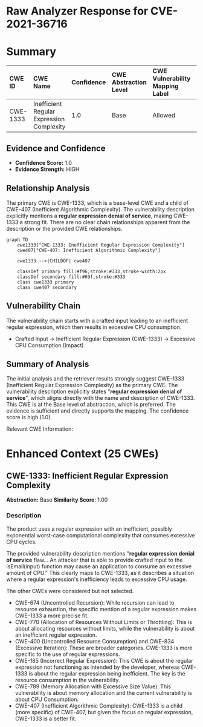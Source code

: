 # Raw Analyzer Response for CVE-2021-36716

# Summary
| CWE ID  | CWE Name                                | Confidence | CWE Abstraction Level | CWE Vulnerability Mapping Label | CWE-Vulnerability Mapping Notes |
| :-------- | :-------------------------------------- | :--------- | :---------------------- | :------------------------------ | :-------------------------------- |
| CWE-1333 | Inefficient Regular Expression Complexity | 1.0        | Base                    | Allowed                       | Primary CWE                       |

## Evidence and Confidence

*   **Confidence Score:** 1.0
*   **Evidence Strength:** HIGH

## Relationship Analysis
The primary CWE is CWE-1333, which is a base-level CWE and a child of CWE-407 (Inefficient Algorithmic Complexity). The vulnerability description explicitly mentions a **regular expression denial of service**, making CWE-1333 a strong fit. There are no clear chain relationships apparent from the description or the provided CWE relationships.

```mermaid
graph TD
    cwe1333["CWE-1333: Inefficient Regular Expression Complexity"]
    cwe407["CWE-407: Inefficient Algorithmic Complexity"]
    
    cwe1333 -->|CHILDOF| cwe407

    classDef primary fill:#f96,stroke:#333,stroke-width:2px
    classDef secondary fill:#69f,stroke:#333
    class cwe1333 primary
    class cwe407 secondary
```

## Vulnerability Chain
The vulnerability chain starts with a crafted input leading to an inefficient regular expression, which then results in excessive CPU consumption.
  - Crafted Input -> Inefficient Regular Expression (CWE-1333) -> Excessive CPU Consumption (Impact)

## Summary of Analysis
The initial analysis and the retriever results strongly suggest CWE-1333 (Inefficient Regular Expression Complexity) as the primary CWE. The vulnerability description explicitly states "**regular expression denial of service**", which aligns directly with the name and description of CWE-1333. This CWE is at the Base level of abstraction, which is preferred. The evidence is sufficient and directly supports the mapping. The confidence score is high (1.0).

Relevant CWE Information:

# Enhanced Context (25 CWEs)

## CWE-1333: Inefficient Regular Expression Complexity
**Abstraction:** Base
**Similarity Score**: 1.00

### Description
The product uses a regular expression with an inefficient, possibly exponential worst-case computational complexity that consumes excessive CPU cycles.

The provided vulnerability description mentions "**regular expression denial of service** flaw... An attacker that is able to provide crafted input to the isEmail(input) function may cause an application to consume an excessive amount of CPU." This clearly maps to CWE-1333, as it describes a situation where a regular expression's inefficiency leads to excessive CPU usage.

The other CWEs were considered but not selected.

*   CWE-674 (Uncontrolled Recursion): While recursion can lead to resource exhaustion, the specific mention of a regular expression makes CWE-1333 a more precise fit.
*   CWE-770 (Allocation of Resources Without Limits or Throttling): This is about allocating resources without limits, while the vulnerability is about an inefficient regular expression.
*   CWE-400 (Uncontrolled Resource Consumption) and CWE-834 (Excessive Iteration): These are broader categories. CWE-1333 is more specific to the use of regular expressions.
*   CWE-185 (Incorrect Regular Expression): This CWE is about the regular expression not functioning as intended by the developer, whereas CWE-1333 is about the regular expression being inefficient. The key is the resource consumption in the vulnerability.
*   CWE-789 (Memory Allocation with Excessive Size Value): This vulnerability is about memory allocation and the current vulnerability is about CPU Consumption.
*   CWE-407 (Inefficient Algorithmic Complexity): CWE-1333 is a child (more specific) of CWE-407, but given the focus on regular expression, CWE-1333 is a better fit.